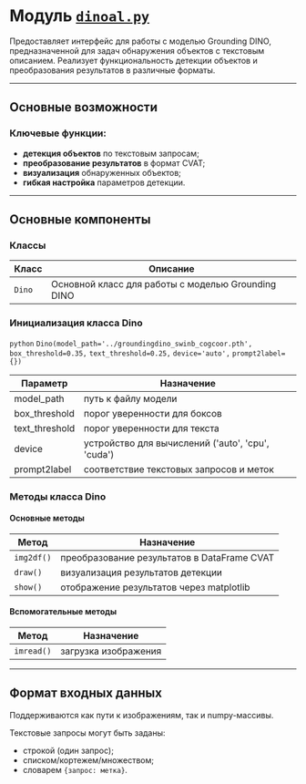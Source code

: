 # Модуль [`dinoal.py`](http://github.com/NikitaShubin/dl_utils/blob/main/dinoal.py "Перейти к модулю")

Предоставляет интерфейс для работы с моделью Grounding DINO, предназначенной для задач обнаружения объектов с текстовым описанием.
Реализует функциональность детекции объектов и преобразования результатов в различные форматы.

---

## Основные возможности

### Ключевые функции:
- **детекция объектов** по текстовым запросам;
- **преобразование результатов** в формат CVAT;
- **визуализация** обнаруженных объектов;
- **гибкая настройка** параметров детекции.

---

## Основные компоненты

### Классы

| Класс  | Описание                                           |
|--------|----------------------------------------------------|
| `Dino` | Основной класс для работы с моделью Grounding DINO |

### Инициализация класса Dino

`python`
`Dino(model_path='../groundingdino_swinb_cogcoor.pth',`
     `box_threshold=0.35,`
     `text_threshold=0.25,`
     `device='auto',`
     `prompt2label={})`

| Параметр       | Назначение                                        |
|----------------|---------------------------------------------------|
| model_path     | путь к файлу модели                               |
| box_threshold  | порог уверенности для боксов                      |
| text_threshold | порог уверенности для текста                      |
| device         | устройство для вычислений ('auto', 'cpu', 'cuda') |
| prompt2label   | соответствие текстовых запросов и меток           |

### Методы класса Dino

#### Основные методы
| Метод      | Назначение                                  |
|------------|---------------------------------------------|
| `img2df()` | преобразование результатов в DataFrame CVAT |
| `draw()`   | визуализация результатов детекции           |
| `show()`   | отображение результатов через matplotlib    |

#### Вспомогательные методы
| Метод      | Назначение           |
|------------|----------------------|
| `imread()` | загрузка изображения |

---

## Формат входных данных

Поддерживаются как пути к изображениям, так и numpy-массивы.

Текстовые запросы могут быть заданы:
- строкой (один запрос);
- списком/кортежем/множеством;
- словарем `{запрос: метка}`.
